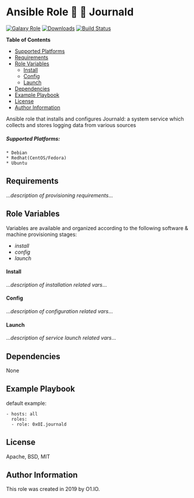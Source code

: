 Ansible Role :signal_strength: :page_with_curl: Journald
=========
[![Galaxy Role](*role-shield-link*)](--role-link--)
[![Downloads](*downloads-shield-link*)](--role-link--)
[![Build Status](*build-shield-link*)](--role-link--)

**Table of Contents**
  - [Supported Platforms](#supported-platforms)
  - [Requirements](#requirements)
  - [Role Variables](#role-variables)
      - [Install](#install)
      - [Config](#config)
      - [Launch](#launch)
  - [Dependencies](#dependencies)
  - [Example Playbook](#example-playbook)
  - [License](#license)
  - [Author Information](#author-information)

Ansible role that installs and configures Journald: a system service which collects and stores logging data from various sources

##### Supported Platforms:
```
* Debian
* Redhat(CentOS/Fedora)
* Ubuntu
```

Requirements
------------

...*description of provisioning requirements*...

Role Variables
--------------
Variables are available and organized according to the following software & machine provisioning stages:
* _install_
* _config_
* _launch_

#### Install

...*description of installation related vars*...

#### Config

...*description of configuration related vars*...

#### Launch

...*description of service launch related vars*...

Dependencies
------------

None

Example Playbook
----------------
default example:
```
- hosts: all
  roles:
  - role: 0xOI.journald
```

License
-------

Apache, BSD, MIT

Author Information
------------------

This role was created in 2019 by O1.IO.
